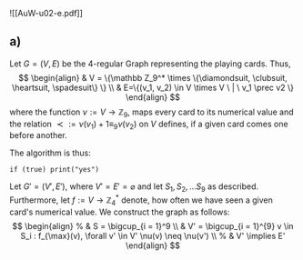 ![[AuW-u02-e.pdf]]

## a)

Let $G = (V, E)$ be the 4-regular Graph representing the playing cards. Thus,$$
\begin{align}
& V = \{\mathbb Z_9^* \times \{\diamondsuit, \clubsuit, \heartsuit, \spadesuit\} \} \\
& E=\{(v_1, v_2) \in V \times V \ | \ v_1 \prec v2 \}
\end{align}
$$where the function $\nu := V \rightarrow \mathbb Z_9$, maps every card to its numerical value and the relation $\prec := \nu(v_1) + 1 \equiv_9 \nu(v_2)$ on $V$ defines, if a given card comes one before another. 

The algorithm is thus:
```
if (true) print("yes")
```

Let $G'=(V', E')$, where $V' = E' = \varnothing$ and let $S_1, S_2, \dots S_9$ as described. Furthermore, let $f:= V \rightarrow \mathbb Z_4^*$ denote, how often we have seen a given card's numerical value. We construct the graph as follows:
$$
\begin{align}
% & S = \bigcup_{i = 1}^9  \\
& V' = \bigcup_{i = 1}^{9} v \in S_i  : f_{\max}(v), \forall v' \in V' \nu(v) \neq \nu(v')   \\ %
& V' \implies E' 
\end{align}
$$
